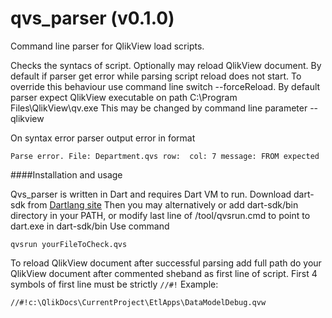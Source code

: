 qvs_parser (v0.1.0)
================

Command line parser for QlikView load scripts.

Checks the syntacs of script. Optionally may reload QlikView document. 
By default if parser get error while parsing script reload does not start. 
To override this behaviour use command line switch --forceReload.
By default parser expect QlikView executable on path C:\Program Files\QlikView\qv.exe
This may be changed by command line parameter --qlikview 

On syntax error parser output error in format

    Parse error. File: Department.qvs row:  col: 7 message: FROM expected 


####Installation and usage

Qvs_parser is written in Dart and requires Dart VM to run. Download dart-sdk from [Dartlang site](http://www.dartlang.org/tools/sdk/)
Then you may alternatively or add dart-sdk/bin directory in your PATH, or modify last line of /tool/qvsrun.cmd to point to dart.exe in dart-sdk/bin
Use command 

    qvsrun yourFileToCheck.qvs 

To reload QlikView document after successful parsing add full path do your QlikView document after commented sheband as first line of script.
First 4 symbols of first line must be strictly `//#!` 
Example:

    //#!c:\QlikDocs\CurrentProject\EtlApps\DataModelDebug.qvw
 